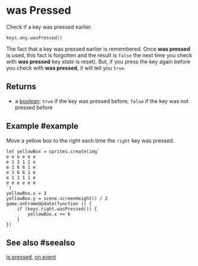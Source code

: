 # was Pressed

Check if a key was pressed earlier.

```sig
keys.any.wasPressed()
```

The fact that a key was pressed earlier is remembered. Once **was pressed** is used, this fact is forgotten and the result is `false` the next time you check with **was pressed** key _state_ is reset). But, if you press the key again before you check with **was pressed**, it will tell you `true`. 

## Returns

* a [boolean](types/boolean): `true` if the key was pressed before, `false` if the key was not pressed before

## Example #example

Move a yellow box to the right each time the ``right`` key was pressed.

```blocks
let yellowBox = sprites.create(img`
e e e e e e
e 1 1 1 1 e
e 1 6 6 1 e
e 1 6 6 1 e
e 1 1 1 1 e
e e e e e e
`)
yellowBox.x = 3
yellowBox.y = scene.screenHeight() / 2
game.onFrameUpdate(function () {
    if (keys.right.wasPressed()) {
        yellowBox.x += 6
    }
})
```

## See also #seealso

[is pressed](/reference/keys/key/is-pressed),
[on event](/reference/keys/key/on-event)
